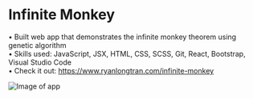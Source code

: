 # Infinite Monkey

• Built web app that demonstrates the infinite monkey theorem using genetic algorithm  
• Skills used: JavaScript, JSX, HTML, CSS, SCSS, Git, React, Bootstrap, Visual Studio Code  
• Check it out: https://www.ryanlongtran.com/infinite-monkey

![Image of app](https://github.com/ryantran2165/ryantran2165.github.io/blob/source/src/assets/infinite_monkey.jpg)
